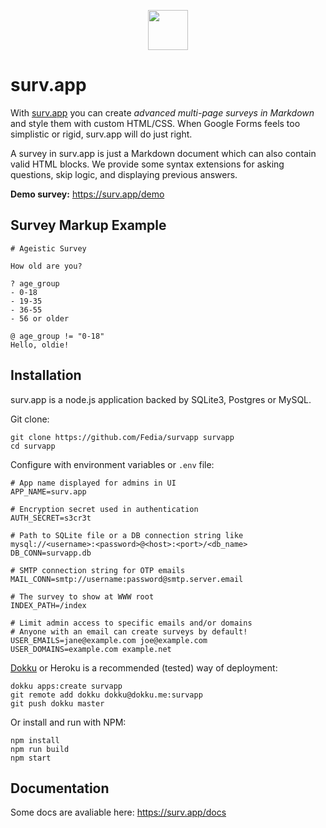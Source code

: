 <p align="center"><img src="https://surv.app/logo.png" width="64" height="64"></p>

# surv.app

With [surv.app](//surv.app) you can create _advanced multi-page surveys in Markdown_ and style them with custom HTML/CSS. When Google Forms feels too simplistic or rigid, surv.app will do just right.

A survey in surv.app is just a Markdown document which can also contain valid HTML blocks. We provide some syntax extensions for asking questions, skip logic, and displaying previous answers.

**Demo survey:** https://surv.app/demo

## Survey Markup Example

```
# Ageistic Survey

How old are you?

? age_group
- 0-18
- 19-35
- 36-55
- 56 or older

@ age_group != "0-18"
Hello, oldie!

```

## Installation

surv.app is a node.js application backed by SQLite3, Postgres or MySQL.

Git clone:

```
git clone https://github.com/Fedia/survapp survapp
cd survapp
```

Configure with environment variables or `.env` file:

```
# App name displayed for admins in UI
APP_NAME=surv.app

# Encryption secret used in authentication
AUTH_SECRET=s3cr3t

# Path to SQLite file or a DB connection string like mysql://<username>:<password>@<host>:<port>/<db_name>
DB_CONN=survapp.db

# SMTP connection string for OTP emails
MAIL_CONN=smtp://username:password@smtp.server.email

# The survey to show at WWW root
INDEX_PATH=/index

# Limit admin access to specific emails and/or domains
# Anyone with an email can create surveys by default!
USER_EMAILS=jane@example.com joe@example.com
USER_DOMAINS=example.com example.net
```

[Dokku](http://dokku.viewdocs.io/dokku/) or Heroku is a recommended (tested) way of deployment:

```
dokku apps:create survapp
git remote add dokku dokku@dokku.me:survapp
git push dokku master
```

Or install and run with NPM:

```
npm install
npm run build
npm start
```

## Documentation

Some docs are avaliable here: https://surv.app/docs
